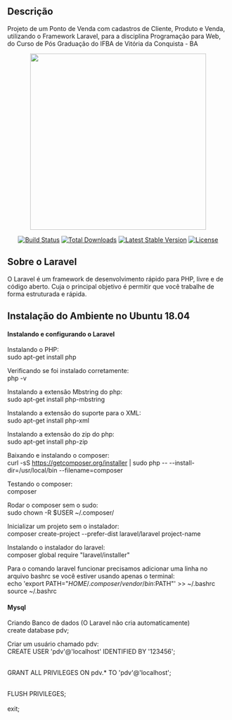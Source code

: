 ## Descrição

Projeto de um Ponto de Venda com cadastros de Cliente, Produto e Venda, utilizando o Framework Laravel, para a disciplina Programação para Web, do Curso de Pós Graduação do IFBA de Vitória da Conquista - BA

<p align="center"><img src="https://res.cloudinary.com/dtfbvvkyp/image/upload/v1566331377/laravel-logolockup-cmyk-red.svg" width="400"></p>

<p align="center">
<a href="https://travis-ci.org/laravel/framework"><img src="https://travis-ci.org/laravel/framework.svg" alt="Build Status"></a>
<a href="https://packagist.org/packages/laravel/framework"><img src="https://poser.pugx.org/laravel/framework/d/total.svg" alt="Total Downloads"></a>
<a href="https://packagist.org/packages/laravel/framework"><img src="https://poser.pugx.org/laravel/framework/v/stable.svg" alt="Latest Stable Version"></a>
<a href="https://packagist.org/packages/laravel/framework"><img src="https://poser.pugx.org/laravel/framework/license.svg" alt="License"></a>
</p>

## Sobre o Laravel

O Laravel é um framework de desenvolvimento rápido para PHP, livre e de código aberto. Cuja o principal objetivo é permitir que você trabalhe de forma estruturada e rápida.

## Instalação do Ambiente no Ubuntu 18.04

<h4>Instalando e configurando o Laravel</h4>

Instalando o PHP:<br>
    sudo apt-get install php

Verificando se foi instalado corretamente:<br>
    php -v

Instalando a extensão Mbstring do php:<br>
    sudo apt-get install php-mbstring

Instalando a extensão do suporte para o XML:<br>
    sudo apt-get install php-xml
    
Instalando a extensão do zip do php:<br>
    sudo apt-get install php-zip

Baixando e instalando o composer:<br>
    curl -sS https://getcomposer.org/installer | sudo php -- --install-dir=/usr/local/bin --filename=composer

Testando o composer:<br>
    composer

Rodar o composer sem o sudo:<br>
    sudo chown -R $USER ~/.composer/

Inicializar um projeto sem o instalador:<br>
    composer create-project --prefer-dist laravel/laravel project-name
    
Instalando o instalador do laravel:<br>
    composer global require "laravel/installer"

Para o comando laravel funcionar precisamos adicionar uma linha no arquivo bashrc se você estiver usando apenas o terminal:<br>
    echo 'export PATH="$HOME/.composer/vendor/bin:$PATH"' >> ~/.bashrc
    source ~/.bashrc

<h4>Mysql</h4>

Criando Banco de dados (O Laravel não cria automaticamente)<br>
create database pdv;

Criar um usuário chamado pdv:<br>
CREATE USER 'pdv'@'localhost' IDENTIFIED BY '123456';<br><br>

GRANT ALL PRIVILEGES ON  pdv.* TO 'pdv'@'localhost';<br><br>
	
FLUSH PRIVILEGES;<br><br>
exit;
